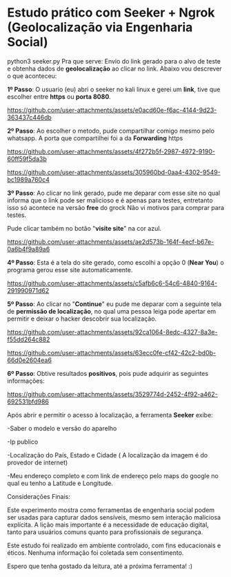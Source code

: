 #  Estudo prático com Seeker + Ngrok (Geolocalização via Engenharia Social)

python3 seeker.py
Pra que serve: 
Envio do link gerado para o alvo de teste e obtenha dados de **geolocalização** ao clicar no link.
Abaixo vou descrever o que aconteceu: 

**1º Passo**: O usuario (eu) abri o seeker no kali linux e gerei um **link**, tive que escolher entre **https** ou **porta 8080**.

https://github.com/user-attachments/assets/e0acd60e-f6ac-4144-9d23-363437c446db

**2º Passo**: Ao escolher o metodo, pude compartilhar comigo mesmo pelo whatsapp. A porta que compartilhei foi a da **Forwarding** https

https://github.com/user-attachments/assets/4f272b5f-2987-4972-9190-60ff59f5da3b

https://github.com/user-attachments/assets/305960bd-0aa4-4302-9549-bc1989a760c4

**3º Passo**: Ao clicar no link gerado, pude me deparar com esse site no qual informa que o link pode ser malicioso e é apenas para testes, entretanto isso só acontece na versão **free** do grock Não vi motivos para comprar para testes. 

Pude clicar também no botão "**visite site**" na cor azul. 

https://github.com/user-attachments/assets/ae2d573b-164f-4ecf-b67e-0a6b4f9a89a6

**4º Passo**: Esta é a tela do site gerado, como escolhi a opção 0 (**Near You**) o programa gerou esse site automaticamente.

https://github.com/user-attachments/assets/c5afb6c6-54c6-4840-9164-291990971d62

**5º Passo**: Ao clicar no "**Continue**" eu pude me deparar com a seguinte tela de **permissão de localização**, no qual uma pessoa leiga pode apertar em permitir e deixar o hacker descobrir sua localização. 

https://github.com/user-attachments/assets/92ca1064-8edc-4327-8a3e-f55dd264c882


https://github.com/user-attachments/assets/63ecc0fe-cf42-42c2-bd0b-66d0e2604ea6

**6º Passo**: Obtive resultados **positivos**, pois pude adquirir as seguintes informações:

https://github.com/user-attachments/assets/3529774d-2452-4f92-a462-692531bfd986

Após abrir e permitir o acesso à localização, a ferramenta **Seeker** exibe:

-Saber o modelo e versão do aparelho

-Ip publico

-Localização do País, Estado e Cidade ( A localização da imagem é do provedor de internet) 

-Meu endereço completo e com link de endereço pelo maps do google no qual eu tenho a Latitude e Longitude. 

Considerações Finais:

Este experimento mostra como ferramentas de engenharia social podem ser usadas para capturar dados sensíveis, mesmo sem interação maliciosa explícita. A lição mais importante é a necessidade de educação digital, tanto para usuários comuns quanto para profissionais de segurança.


Este estudo foi realizado em ambiente controlado, com fins educacionais e éticos. Nenhuma informação foi coletada sem consentimento.


Espero que tenha gostado da leitura, até a próxima ferramenta! :)
